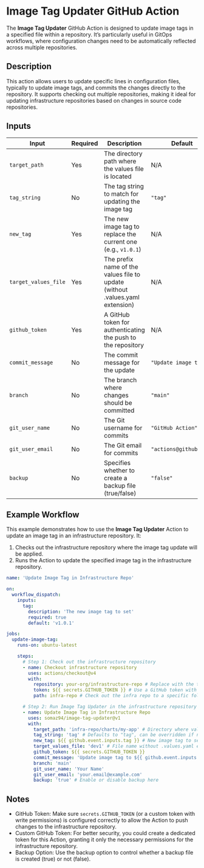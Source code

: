 # Image Tag Updater GitHub Action

The **Image Tag Updater** GitHub Action is designed to update image tags in a
specified file within a repository. It’s particularly useful in GitOps
workflows, where configuration changes need to be automatically reflected across
multiple repositories.

## Description

This action allows users to update specific lines in configuration files,
typically to update image tags, and commits the changes directly to the
repository. It supports checking out multiple repositories, making it ideal for
updating infrastructure repositories based on changes in source code
repositories.

## Inputs

| Input                | Required | Description                                                                   | Default                |
| -------------------- | -------- | ----------------------------------------------------------------------------- | ---------------------- |
| `target_path`        | Yes      | The directory path where the values file is located                           | N/A                    |
| `tag_string`         | No       | The tag string to match for updating the image tag                            | `"tag"`                |
| `new_tag`            | Yes      | The new image tag to replace the current one (e.g., `v1.0.1`)                 | N/A                    |
| `target_values_file` | Yes      | The prefix name of the values file to update (without .values.yaml extension) | N/A                    |
| `github_token`       | Yes      | A GitHub token for authenticating the push to the repository                  | N/A                    |
| `commit_message`     | No       | The commit message for the update                                             | `"Update image tag"`   |
| `branch`             | No       | The branch where changes should be committed                                  | `"main"`               |
| `git_user_name`      | No       | The Git username for commits                                                  | `"GitHub Action"`      |
| `git_user_email`     | No       | The Git email for commits                                                     | `"actions@github.com"` |
| `backup`             | No       | Specifies whether to create a backup file (true/false)                        | `"false"`              |

## Example Workflow

This example demonstrates how to use the **Image Tag Updater** Action to update
an image tag in an infrastructure repository. It:

1. Checks out the infrastructure repository where the image tag update will be
   applied.
2. Runs the Action to update the specified image tag in the infrastructure
   repository.

```yaml
name: 'Update Image Tag in Infrastructure Repo'

on:
  workflow_dispatch:
    inputs:
      tag:
        description: 'The new image tag to set'
        required: true
        default: 'v1.0.1'

jobs:
  update-image-tag:
    runs-on: ubuntu-latest

    steps:
      # Step 1: Check out the infrastructure repository
      - name: Checkout infrastructure repository
        uses: actions/checkout@v4
        with:
          repository: your-org/infrastructure-repo # Replace with the target repository
          token: ${{ secrets.GITHUB_TOKEN }} # Use a GitHub token with write permissions
          path: infra-repo # Check out the infra repo to a specific folder

      # Step 2: Run Image Tag Updater in the infrastructure repository
      - name: Update Image Tag in Infrastructure Repo
        uses: somaz94/image-tag-updater@v1
        with:
          target_path: 'infra-repo/charts/my-app' # Directory where values.yaml is located
          tag_string: 'tag' # Defaults to "tag", can be overridden if needed
          new_tag: ${{ github.event.inputs.tag }} # New image tag to set
          target_values_file: 'dev1' # File name without .values.yaml extension
          github_token: ${{ secrets.GITHUB_TOKEN }}
          commit_message: 'Update image tag to ${{ github.event.inputs.tag }}'
          branch: 'main'
          git_user_name: 'Your Name'
          git_user_email: 'your.email@example.com'
          backup: 'true' # Enable or disable backup here
```

## Notes

- GitHub Token: Make sure `secrets.GITHUB_TOKEN` (or a custom token with write
  permissions) is configured correctly to allow the Action to push changes to
  the infrastructure repository.
- Custom GitHub Token: For better security, you could create a dedicated token
  for this Action, granting it only the necessary permissions for the
  infrastructure repository.
- Backup Option: Use the backup option to control whether a backup file is
  created (true) or not (false).
